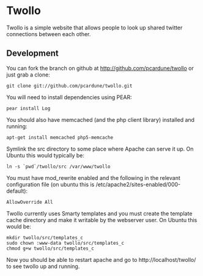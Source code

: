 Twollo
======

Twollo is a simple website that allows people to look up shared twitter
connections between each other.

Development
-----------

You can fork the branch on github at http://github.com/pcardune/twollo or just
grab a clone:

    git clone git://github.com/pcardune/twollo.git

You will need to install dependencies using PEAR:

    pear install Log

You should also have memcached (and the php client library) installed and running:

    apt-get install memcached php5-memcache

Symlink the src directory to some place where Apache can serve it up.  On
Ubuntu this would typically be:

    ln -s `pwd`/twollo/src /var/www/twollo

You must have mod_rewrite enabled and the following in the relevant
configuration file (on ubuntu this is /etc/apache2/sites-enabled/000-default):

    AllowOverride All

Twollo currently uses Smarty templates and you must create the template cache
directory and make it writable by the webserver user.  On Ubuntu this would be:

    mkdir twollo/src/templates_c
    sudo chown :www-data twollo/src/templates_c
    chmod g+w twollo/src/templates_c

Now you should be able to restart apache and go to http://localhost/twollo/ to
see twollo up and running.
